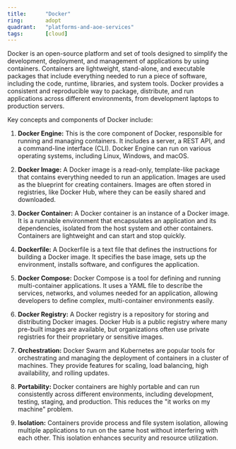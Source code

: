 ```yaml
---
title:      "Docker"
ring:       adopt
quadrant:   "platforms-and-aoe-services"
tags:       [cloud]
---
```


Docker is an open-source platform and set of tools designed to simplify the development, deployment, and management of applications by using containers. Containers are lightweight, stand-alone, and executable packages that include everything needed to run a piece of software, including the code, runtime, libraries, and system tools. Docker provides a consistent and reproducible way to package, distribute, and run applications across different environments, from development laptops to production servers.

Key concepts and components of Docker include:

1. **Docker Engine:** This is the core component of Docker, responsible for running and managing containers. It includes a server, a REST API, and a command-line interface (CLI). Docker Engine can run on various operating systems, including Linux, Windows, and macOS.

2. **Docker Image:** A Docker image is a read-only, template-like package that contains everything needed to run an application. Images are used as the blueprint for creating containers. Images are often stored in registries, like Docker Hub, where they can be easily shared and downloaded.

3. **Docker Container:** A Docker container is an instance of a Docker image. It is a runnable environment that encapsulates an application and its dependencies, isolated from the host system and other containers. Containers are lightweight and can start and stop quickly.

4. **Dockerfile:** A Dockerfile is a text file that defines the instructions for building a Docker image. It specifies the base image, sets up the environment, installs software, and configures the application.

5. **Docker Compose:** Docker Compose is a tool for defining and running multi-container applications. It uses a YAML file to describe the services, networks, and volumes needed for an application, allowing developers to define complex, multi-container environments easily.

6. **Docker Registry:** A Docker registry is a repository for storing and distributing Docker images. Docker Hub is a public registry where many pre-built images are available, but organizations often use private registries for their proprietary or sensitive images.

7. **Orchestration:** Docker Swarm and Kubernetes are popular tools for orchestrating and managing the deployment of containers in a cluster of machines. They provide features for scaling, load balancing, high availability, and rolling updates.

8. **Portability:** Docker containers are highly portable and can run consistently across different environments, including development, testing, staging, and production. This reduces the "it works on my machine" problem.

9. **Isolation:** Containers provide process and file system isolation, allowing multiple applications to run on the same host without interfering with each other. This isolation enhances security and resource utilization.

